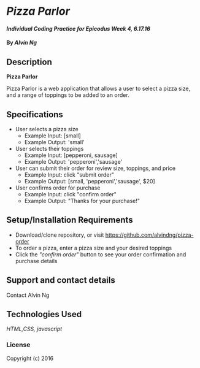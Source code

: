 # _Pizza Parlor_

#### _Individual Coding Practice for Epicodus Week 4, 6.17.16_

#### By _**Alvin Ng**_

## Description
**Pizza Parlor**

Pizza Parlor is a web application that allows a user to select a pizza size, and a range of toppings to be added to an order.

## Specifications
* User selects a pizza size
  * Example Input: [small]
  * Example Output: 'small'
* User selects their toppings
  * Example Input: [pepperoni, sausage]	  
  * Example Output: 'pepperoni','sausage'
* User can submit their order for review size, toppings, and price
  * Example Input: click "submit order"
  * Example Output: [small, 'pepperoni','sausage', $20]
* User confirms order for purchase
  * Example Input: click "confirm order"
  * Example Output: "Thanks for your purchase!"

## Setup/Installation Requirements

* Download/clone repository, or visit https://github.com/alvindng/pizza-order
* To order a pizza, enter a pizza size and your desired toppings
* Click the _"confirm order"_ button to see your order confirmation and purchase details

## Support and contact details

Contact Alvin Ng

## Technologies Used

_HTML,CSS, javascript_

### License

Copyright (c) 2016
